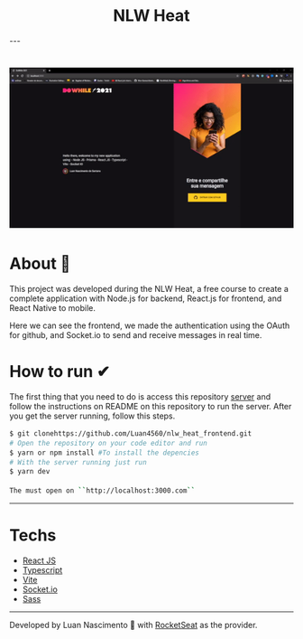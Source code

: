 <h1 align="center">NLW Heat</h1>
---
<h1 align="center">
  <img src="gif.gif">
</h1>

# About 🚀

This project was developed during the NLW Heat, a free course to create a complete application with Node.js for backend, React.js for frontend, and React Native to mobile.

Here we can see the frontend, we made the authentication using the OAuth for github, and Socket.io to send and receive messages in real time.

# How to run ✔
The first thing that you need to do is access this repository
[server](https://github.com/Luan4560/nlw_heat_server) and follow the instructions on README on this repository to run the server.
After you get the server running, follow this steps.
```bash 
$ git clonehttps://github.com/Luan4560/nlw_heat_frontend.git
# Open the repository on your code editor and run
$ yarn or npm install #To install the depencies
# With the server running just run 
$ yarn dev 

The must open on ``http://localhost:3000.com``
```
---

# Techs
- [React JS](https://reactjs.org/)
- [Typescript](https://www.typescriptlang.org/)
- [Vite](https://vitejs.dev/)
- [Socket.io](https://socket.io/)
- [Sass](https://sass-lang.com/)

---
Developed by Luan Nascimento 🤘 with [RocketSeat](https://www.rocketseat.com.br/) as the provider.
